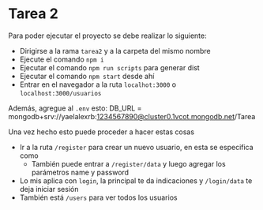 # Tarea 2

Para poder ejecutar el proyecto se debe realizar lo siguiente:
- Dirigirse a la rama `tarea2` y a la carpeta del mismo nombre
- Ejecute el comando `npm i`
- Ejecutar el comando `npm run scripts` para generar dist
- Ejecutar el comando `npm start` desde ahí
- Entrar en el navegador a la ruta `localhot:3000` o `localhost:3000/usuarios`

Además, agregue al `.env` esto:
DB_URL = mongodb+srv://yaelalexrb:1234567890@cluster0.1vcot.mongodb.net/Tarea



Una vez hecho esto puede proceder a hacer estas cosas
- Ir a la ruta `/register` para crear un nuevo usuario, en esta se especifica como
    - También puede entrar a `/register/data` y luego agregar los parámetros name y password
- Lo mis aplica con `login`, la principal te da indicaciones y `/login/data` te deja iniciar sesión
- También está `/users` para ver todos los usuarios
